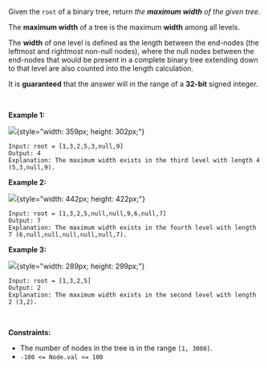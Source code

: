 Given the `root` of a binary tree, return *the **maximum width** of the
given tree*.

The **maximum width** of a tree is the maximum **width** among all
levels.

The **width** of one level is defined as the length between the
end-nodes (the leftmost and rightmost non-null nodes), where the null
nodes between the end-nodes that would be present in a complete binary
tree extending down to that level are also counted into the length
calculation.

It is **guaranteed** that the answer will in the range of a **32-bit**
signed integer.

 

**Example 1:**

![](https://assets.leetcode.com/uploads/2021/05/03/width1-tree.jpg){style="width: 359px; height: 302px;"}

    Input: root = [1,3,2,5,3,null,9]
    Output: 4
    Explanation: The maximum width exists in the third level with length 4 (5,3,null,9).

**Example 2:**

![](https://assets.leetcode.com/uploads/2022/03/14/maximum-width-of-binary-tree-v3.jpg){style="width: 442px; height: 422px;"}

    Input: root = [1,3,2,5,null,null,9,6,null,7]
    Output: 7
    Explanation: The maximum width exists in the fourth level with length 7 (6,null,null,null,null,null,7).

**Example 3:**

![](https://assets.leetcode.com/uploads/2021/05/03/width3-tree.jpg){style="width: 289px; height: 299px;"}

    Input: root = [1,3,2,5]
    Output: 2
    Explanation: The maximum width exists in the second level with length 2 (3,2).

 

**Constraints:**

-   The number of nodes in the tree is in the range `[1, 3000]`.
-   `-100 <= Node.val <= 100`
